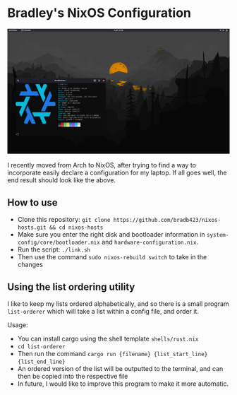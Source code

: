 # Bradley's NixOS Configuration

![Desired Outcome](images/desired-outcome.png)

I recently moved from Arch to NixOS, after trying to find a way to incorporate
easily declare a configuration for my laptop. If all goes well, the end result
should look like the above.

## How to use

- Clone this repository: `git clone https://github.com/bradb423/nixos-hosts.git && cd nixos-hosts`
- Make sure you enter the right disk and bootloader information in `system-config/core/bootloader.nix` and `hardware-configuration.nix`.
- Run the script: `./link.sh`
- Then use the command `sudo nixos-rebuild switch` to take in the changes

## Using the list ordering utility

I like to keep my lists ordered alphabetically, and so there is a small program
`list-orderer` which will take a list within a config file, and order it.

Usage:

- You can install cargo using the shell template `shells/rust.nix`
- `cd list-orderer`
- Then run the command `cargo run {filename} {list_start_line} {list_end_line}`
- An ordered version of the list will be outputted to the terminal, and can
  then be copied into the respective file
- In future, I would like to improve this program to make it more automatic.
